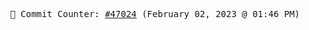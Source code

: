 <p align="center">
    <samp>
        📮 Commit Counter: <a href="https://github.com/Javascript-void0/Javascript-void0/commits/main">#47024</a> (February 02, 2023 @ 01:46 PM)
    </samp>
</p>